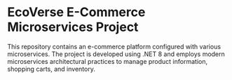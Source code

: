 # EcoVerse E-Commerce Microservices Project
This repository contains an e-commerce platform configured with various microservices. The project is developed using .NET 8 and employs modern microservices architectural practices to manage product information, shopping carts, and inventory.
